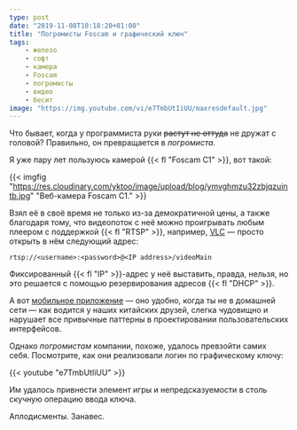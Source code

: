 ```yaml
---
type: post
date: "2019-11-08T10:18:20+01:00"
title: "Погромисты Foscam и графический ключ"
tags:
    - железо
    - софт
    - камера
    - Foscam
    - погромисты
    - видео
    - бесит
image: "https://img.youtube.com/vi/e7TmbUtIiUU/maxresdefault.jpg"
---
```


Что бывает, когда у программиста руки ~~растут не оттуда~~ не дружат с головой? Правильно, он превращается в *погромиста*.

Я уже пару лет пользуюсь камерой {{< fl "Foscam C1" >}}, вот такой:

<!--more-->

{{< imgfig "https://res.cloudinary.com/yktoo/image/upload/blog/ymvghmzu32zbjqzuintb.jpg" "Веб-камера Foscam C1." >}}

Взял её в своё время не только из-за демократичной цены, а также благодаря тому, что видеопоток с неё можно проигрывать любым плеером с поддержкой {{< fl "RTSP" >}}, например, [VLC](https://www.videolan.org/vlc/) — просто открыть в нём следующий адрес:

```
rtsp://<username>:<password>@<IP address>/videoMain
```

Фиксированный {{< fl "IP" >}}-адрес у неё выставить, правда, нельзя, но это решается с помощью резервирования адресов {{< fl "DHCP" >}}.

А вот [мобильное приложение](https://play.google.com/store/apps/details?id=com.foscam.foscam) — оно удобно, когда ты не в домашней сети — как водится у наших китайских друзей, слегка чудовищно и нарушает все привычные паттерны в проектировании пользовательских интерфейсов.

Однако *погромистам* компании, похоже, удалось превзойти самих себя. Посмотрите, как они реализовали логин по графическому ключу:

{{< youtube "e7TmbUtIiUU" >}}

Им удалось привнести элемент игры и непредсказуемости в столь скучную операцию ввода ключа.

Аплодисменты. Занавес.
